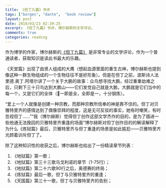 ```yaml
---
title: 《但丁九篇》书评
tags: ["borges", "dante",  "book review"]
layout: post
date: 2019/03/23 02:39:25
excerpt: 《但丁九篇》书评，博尔赫斯的文学评论。
comments: true
categories: reading
---
```


作为博学的作家，博尔赫斯的[《但丁九篇》](https://book.douban.com/subject/25956991/) 是非常专业的文学评论，作为一个普通读者，获取知识是读此书最大的乐趣。

《天堂篇》出现了由贤人组成的大鹰（想起血源里面的重生古神，博尔赫斯也提到像这种一群生物组成的一个生物往往不是好形象）。但是在但丁之前，波斯诗人法里德.奥丁.阿塔尔讲了一个关于大鹏的故事：众鸟想寻找大鹏，经过重重劫难之后，只剩下三十只鸟达到大鹏山——它们发觉自己就是大鹏，大鹏就是它们当中的每一个，又是它们的全体（一即是全，全即是一，十分钢炼）。

“爱上一个人就像是创建一种宗教，而那种宗教所信奉的神是靠不住的。但丁对贝雅特里齐的感情达到了偶像崇拜的程度，这是无可反驳的事实，她有时嘲笑，有时忽视但丁……”“我（博尔赫斯）觉得但丁创作这部文学杰作的目的，是为了插进一些他通无法挽回的贝雅特里齐重逢的场面”博尔赫斯对但丁创作目的的解读解释了为什么《炼狱篇》最后，贝雅特里齐与但丁重逢的场景是如此尴尬——贝雅特里齐光顾着训斥但丁了。

除了这种知识性的收获之后，博尔赫斯也给出了一份精读章节列表：

1. 《地狱篇》第一歌；
2. 《地狱篇》第三十三歌乌戈利诺的章节（1-75行）；
3. 《地狱篇》第二十六歌90行之后，奥德赛的终局；
4. 《炼狱篇》最后一歌，但丁与贝雅特里齐的重逢；
5. 《天国篇》第三十一歌，但丁与贝雅特里齐的告别；

